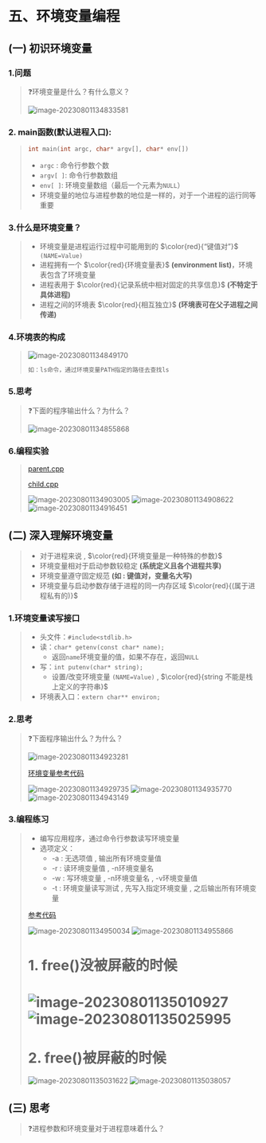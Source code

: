 # 五、环境变量编程

## (一) 初识环境变量

### 1.问题

>❓环境变量是什么？有什么意义？
>
><img src="photo/image-20230801134833581.png" alt="image-20230801134833581" />

### 2. main函数(默认进程入口):

>```c++
>int main(int argc, char* argv[], char* env[])
>```
>
>* `argc` : 命令行参数个数
>* `argv[ ]`: 命令行参数数组
>* `env[ ]`: 环境变量数组（最后一个元素为`NULL`）
>* 环境变量的地位与进程参数的地位是一样的，对于一个进程的运行同等重要

### 3.什么是环境变量？

>* 环境变量是进程运行过程中可能用到的 $\color{red}{“键值对”}$ `(NAME=Value)`
>* 进程拥有一个 $\color{red}{环境变量表}$ **(environment list)**，环境表包含了环境变量
>* 进程表用于 $\color{red}{记录系统中相对固定的共享信息}$ **(不特定于具体进程)**
>* 进程之间的环境表 $\color{red}{相互独立}$ **(环境表可在父子进程之间传递)**

### 4.环境表的构成

><img src="photo/image-20230801134849170.png" alt="image-20230801134849170" />
>
>```tex
>如：ls命令，通过环境变量PATH指定的路径去查找ls
>```

### 5.思考

>❓下面的程序输出什么？为什么？
>
><img src="photo/image-20230801134855868.png" alt="image-20230801134855868" />

### 6.编程实验

>[parent.cpp](https://github.com/WONGZEONJYU/Linux_System_Program/blob/main/4.env_var/parent.cpp)
>
>[child.cpp](https://github.com/WONGZEONJYU/Linux_System_Program/blob/main/4.env_var/child.cpp)
>
><img src="photo/image-20230801134903005.png" alt="image-20230801134903005" />
>
><img src="photo/image-20230801134908622.png" alt="image-20230801134908622" />
>
><img src="photo/image-20230801134916451.png" alt="image-20230801134916451" />

## (二) 深入理解环境变量

>* 对于进程来说 , $\color{red}{环境变量是一种特殊的参数}$
>* 环境变量相对于启动参数较稳定 **(系统定义且各个进程共享)**
>* 环境变量遵守固定规范 **(如 : 键值对，变量名大写)**
>* 环境变量与启动参数存储于进程的同一内存区域 $\color{red}{(属于进程私有的)}$

### 1.环境变量读写接口

>* 头文件：`#include<stdlib.h>` 
>* 读：`char* getenv(const char* name);` 
>   * 返回`name`环境变量的值，如果不存在，返回`NULL`
>* 写：`int putenv(char* string);`
>   * 设置/改变环境变量 `(NAME=Value)` , $\color{red}{string 不能是栈上定义的字符串}$
>* 环境表入口：`extern char** environ;`

### 2.思考

>❓下面程序输出什么？为什么？
>
><img src="photo/image-20230801134923281.png" alt="image-20230801134923281" />
>
>[环境变量参考代码](https://github.com/WONGZEONJYU/Linux_System_Program/blob/main/4.env_var/test.cpp)
>
><img src="photo/image-20230801134929735.png" alt="image-20230801134929735" />
>
><img src="photo/image-20230801134935770.png" alt="image-20230801134935770" />
>
><img src="photo/image-20230801134943149.png" alt="image-20230801134943149" />

### 3.编程练习

>* 编写应用程序，通过命令行参数读写环境变量
>* 选项定义：
>   * -a : 无选项值 , 输出所有环境变量值
>   * -r : 读环境变量值 , -n环境变量名 
>   * -w : 写环境变量 , -n环境变量名 , -v环境变量值 
>   * -t : 环境变量读写测试 , 先写入指定环境变量 , 之后输出所有环境变量 
>
>[参考代码](https://github.com/WONGZEONJYU/Linux_System_Program/blob/main/4.env_var/main.cpp)
>
><img src="photo/image-20230801134950034.png" alt="image-20230801134950034" />
>
><img src="photo/image-20230801134955866.png" alt="image-20230801134955866" />
>
><h1>1. free()没被屏蔽的时候<h1>
><img src="photo/image-20230801135010927.png" alt="image-20230801135010927" />
>
><img src="photo/image-20230801135025995.png" alt="image-20230801135025995" />
>
><h1>2. free()被屏蔽的时候</h1>
>
><img src="photo/image-20230801135031622.png" alt="image-20230801135031622" />
>
><img src="photo/image-20230801135038057.png" alt="image-20230801135038057" />

## (三) 思考

>❓进程参数和环境变量对于进程意味着什么？


